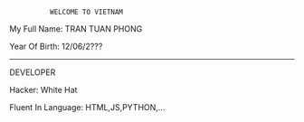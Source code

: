               WELCOME TO VIETNAM
My Full Name: TRAN TUAN PHONG

Year Of Birth: 12/06/2???
______________________________________
DEVELOPER

Hacker: White Hat

Fluent In Language: HTML,JS,PYTHON,...

